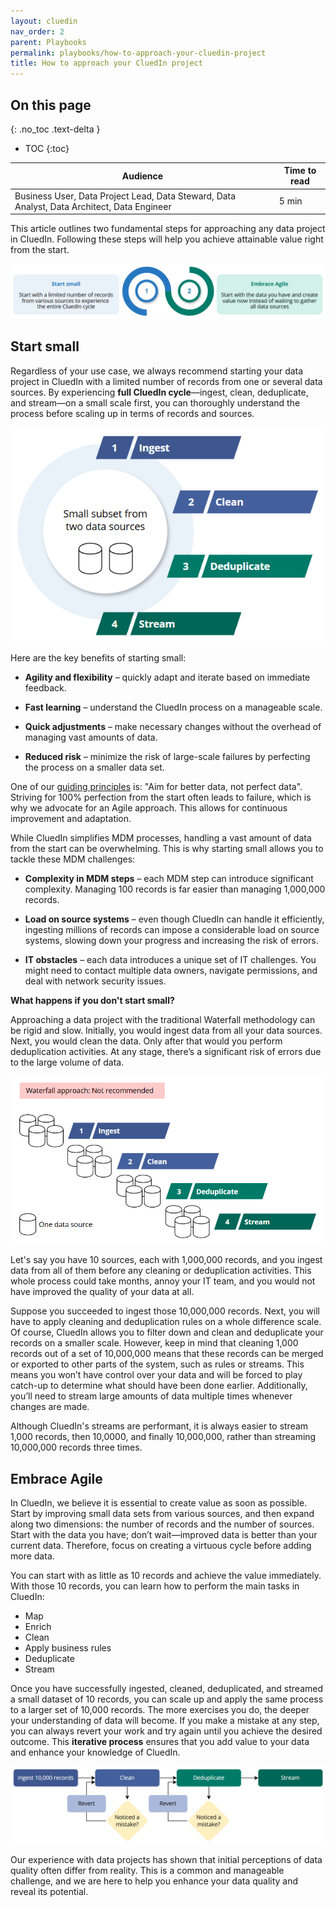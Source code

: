 ```yaml
---
layout: cluedin
nav_order: 2
parent: Playbooks
permalink: playbooks/how-to-approach-your-cluedin-project
title: How to approach your CluedIn project
---
```

## On this page
{: .no_toc .text-delta }
- TOC
{:toc}

| Audience | Time to read |
|--|--|
| Business User, Data Project Lead, Data Steward, Data Analyst, Data Architect, Data Engineer | 5 min |

This article outlines two fundamental steps for approaching any data project in CluedIn. Following these steps will help you achieve attainable value right from the start.

![how-to-approach-your-cluedin-project.png](../../assets/images/playbooks/how-to-approach-your-cluedin-project.png)

## Start small

Regardless of your use case, we always recommend starting your data project in CluedIn with a limited number of records from one or several data sources. By experiencing **full CluedIn cycle**—ingest, clean, deduplicate, and stream—on a small scale first, you can thoroughly understand the process before scaling up in terms of records and sources.

![start-small.png](../../assets/images/playbooks/start-small.png)

Here are the key benefits of starting small:

- **Agility and flexibility** – quickly adapt and iterate based on immediate feedback.

- **Fast learning** – understand the CluedIn process on a manageable scale.

- **Quick adjustments** – make necessary changes without the overhead of managing vast amounts of data.

- **Reduced risk** – minimize the risk of large-scale failures by perfecting the process on a smaller data set.

One of our [guiding principles](/playbooks/before-you-start) is: "Aim for better data, not perfect data". Striving for 100% perfection from the start often leads to failure, which is why we advocate for an Agile approach. This allows for continuous improvement and adaptation.

While CluedIn simplifies MDM processes, handling a vast amount of data from the start can be overwhelming. This is why starting small allows you to tackle these MDM challenges:

- **Complexity in MDM steps** – each MDM step can introduce significant complexity. Managing 100 records is far easier than managing 1,000,000 records.

- **Load on source systems** – even though CluedIn can handle it efficiently, ingesting millions of records can impose a considerable load on source systems, slowing down your progress and increasing the risk of errors.

- **IT obstacles** – each data introduces a unique set of IT challenges. You might need to contact multiple data owners, navigate permissions, and deal with network security issues.

**What happens if you don't start small?**

Approaching a data project with the traditional Waterfall methodology can be rigid and slow. Initially, you would ingest data from all your data sources. Next, you would clean the data. Only after that would you perform deduplication activities. At any stage, there’s a significant risk of errors due to the large volume of data.

![waterfall.png](../../assets/images/playbooks/waterfall.png)

Let's say you have 10 sources, each with 1,000,000 records, and you ingest data from all of them before any cleaning or deduplication activities. This whole process could take months, annoy your IT team, and you would not have improved the quality of your data at all.

Suppose you succeeded to ingest those 10,000,000 records. Next, you will have to apply cleaning and deduplication rules on a whole difference scale. Of course, CluedIn allows you to filter down and clean and deduplicate your records on a smaller scale. However, keep in mind that cleaning 1,000 records out of a set of 10,000,000 means that these records can be merged or exported to other parts of the system, such as rules or streams. This means you won’t have control over your data and will be forced to play catch-up to determine what should have been done earlier. Additionally, you’ll need to stream large amounts of data multiple times whenever changes are made.

Although CluedIn's streams are performant, it is always easier to stream 1,000 records, then 10,0000, and finally 10,000,000, rather than streaming 10,000,000 records three times.

## Embrace Agile

In CluedIn, we believe it is essential to create value as soon as possible. Start by improving small data sets from various sources, and then expand along two dimensions: the number of records and the number of sources. Start with the data you have; don’t wait—improved data is better than your current data. Therefore, focus on creating a virtuous cycle before adding more data.

You can start with as little as 10 records and achieve the value immediately. With those 10 records, you can learn how to perform the main tasks in CluedIn:

- Map
- Enrich
- Clean
- Apply business rules
- Deduplicate
- Stream

Once you have successfully ingested, cleaned, deduplicated, and streamed a small dataset of 10 records, you can scale up and apply the same process to a larger set of 10,000 records. The more exercises you do, the deeper your understanding of data will become. If you make a mistake at any step, you can always revert your work and try again until you achieve the desired outcome. This **iterative process** ensures that you add value to your data and enhance your knowledge of CluedIn.

![ebmrace-agile-revert.png](../../assets/images/playbooks/ebmrace-agile-revert.png)

Our experience with data projects has shown that initial perceptions of data quality often differ from reality. This is a common and manageable challenge, and we are here to help you enhance your data quality and reveal its potential.